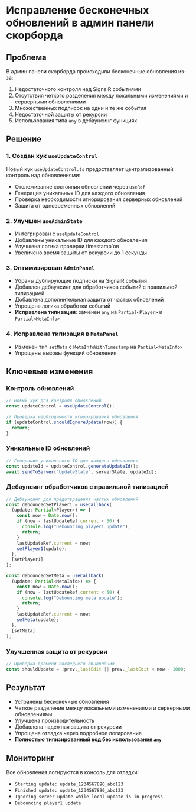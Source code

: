 # Исправление бесконечных обновлений в админ панели скорборда

## Проблема

В админ панели скорборда происходили бесконечные обновления из-за:

1. Недостаточного контроля над SignalR событиями
2. Отсутствия четкого разделения между локальными изменениями и серверными обновлениями
3. Множественных подписок на одни и те же события
4. Недостаточной защиты от рекурсии
5. Использования типа `any` в дебаунсинг функциях

## Решение

### 1. Создан хук `useUpdateControl`

Новый хук `useUpdateControl.ts` предоставляет централизованный контроль над обновлениями:

- Отслеживание состояния обновлений через `useRef`
- Генерация уникальных ID для каждого обновления
- Проверка необходимости игнорирования серверных обновлений
- Защита от одновременных обновлений

### 2. Улучшен `useAdminState`

- Интегрирован с `useUpdateControl`
- Добавлены уникальные ID для каждого обновления
- Улучшена логика проверки timestamp'ов
- Увеличено время защиты от рекурсии до 1 секунды

### 3. Оптимизирован `AdminPanel`

- Убраны дублирующие подписки на SignalR события
- Добавлен дебаунсинг для обработчиков событий с правильной типизацией
- Добавлена дополнительная защита от частых обновлений
- Упрощена логика обработки событий
- **Исправлена типизация**: заменен `any` на `Partial<Player>` и `Partial<MetaInfo>`

### 4. Исправлена типизация в `MetaPanel`

- Изменен тип `setMeta` с `MetaInfoWithTimestamp` на `Partial<MetaInfo>`
- Упрощены вызовы функций обновления

## Ключевые изменения

### Контроль обновлений

```typescript
// Новый хук для контроля обновлений
const updateControl = useUpdateControl();

// Проверка необходимости игнорирования обновления
if (updateControl.shouldIgnoreUpdate(now)) {
  return;
}
```

### Уникальные ID обновлений

```typescript
// Генерация уникального ID для каждого обновления
const updateId = updateControl.generateUpdateId();
await sendToServer("UpdateState", serverState, updateId);
```

### Дебаунсинг обработчиков с правильной типизацией

```typescript
// Дебаунсинг для предотвращения частых обновлений
const debouncedSetPlayer1 = useCallback(
  (update: Partial<Player>) => {
    const now = Date.now();
    if (now - lastUpdateRef.current < 50) {
      console.log("Debouncing player1 update");
      return;
    }
    lastUpdateRef.current = now;
    setPlayer1(update);
  },
  [setPlayer1]
);

const debouncedSetMeta = useCallback(
  (update: Partial<MetaInfo>) => {
    const now = Date.now();
    if (now - lastUpdateRef.current < 50) {
      console.log("Debouncing meta update");
      return;
    }
    lastUpdateRef.current = now;
    setMeta(update);
  },
  [setMeta]
);
```

### Улучшенная защита от рекурсии

```typescript
// Проверка времени последнего обновления
const shouldUpdate = !prev._lastEdit || prev._lastEdit < now - 1000;
```

## Результат

- Устранены бесконечные обновления
- Четкое разделение между локальными изменениями и серверными обновлениями
- Улучшена производительность
- Добавлена надежная защита от рекурсии
- Упрощена отладка через подробное логирование
- **Полностью типизированный код без использования `any`**

## Мониторинг

Все обновления логируются в консоль для отладки:

- `Starting update: update_1234567890_abc123`
- `Finished update: update_1234567890_abc123`
- `Ignoring server update while local update is in progress`
- `Debouncing player1 update`
